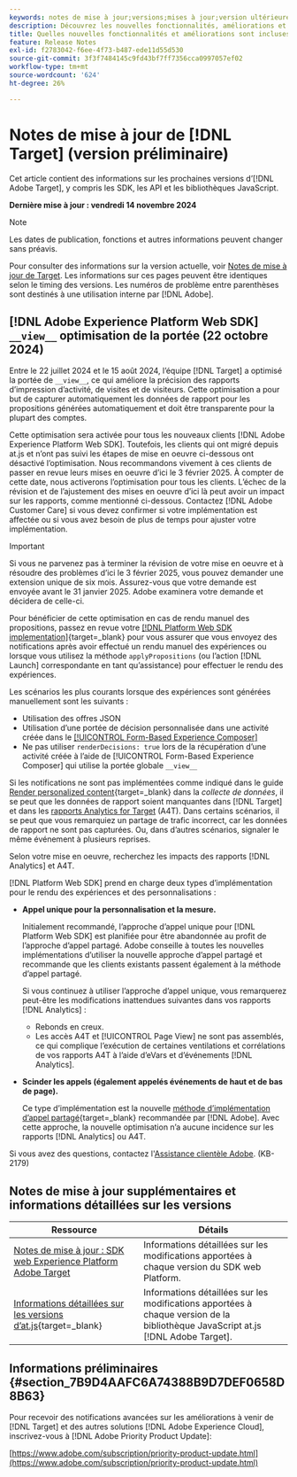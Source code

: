 ```yaml
---
keywords: notes de mise à jour;versions;mises à jour;version ultérieure;améliorations;nouvelles fonctionnalités;correctifs;mises à jour;version préliminaire;accès anticipé
description: Découvrez les nouvelles fonctionnalités, améliorations et correctifs de la prochaine version dʼ [!DNL Adobe Target], notamment les SDK, les API et les bibliothèques JavaScript.
title: Quelles nouvelles fonctionnalités et améliorations sont incluses dans la prochaine version de [!DNL Target] ?
feature: Release Notes
exl-id: f2783042-f6ee-4f73-b487-ede11d55d530
source-git-commit: 3f3f7484145c9fd43bf7ff7356cca0997057ef02
workflow-type: tm+mt
source-wordcount: '624'
ht-degree: 26%

---
```


# Notes de mise à jour de [!DNL Target] (version préliminaire)

Cet article contient des informations sur les prochaines versions d’[!DNL Adobe Target], y compris les SDK, les API et les bibliothèques JavaScript.

**Dernière mise à jour : vendredi 14 novembre 2024**

>[!NOTE]
>
>Les dates de publication, fonctions et autres informations peuvent changer sans préavis.
>
>Pour consulter des informations sur la version actuelle, voir [Notes de mise à jour de Target](release-notes.md). Les informations sur ces pages peuvent être identiques selon le timing des versions. Les numéros de problème entre parenthèses sont destinés à une utilisation interne par [!DNL Adobe].

## [!DNL Adobe Experience Platform Web SDK] `__view__` optimisation de la portée (22 octobre 2024)

Entre le 22 juillet 2024 et le 15 août 2024, l’équipe [!DNL Target] a optimisé la portée de `__view__`, ce qui améliore la précision des rapports d’impression d’activité, de visites et de visiteurs. Cette optimisation a pour but de capturer automatiquement les données de rapport pour les propositions générées automatiquement et doit être transparente pour la plupart des comptes.

Cette optimisation sera activée pour tous les nouveaux clients [!DNL Adobe Experience Platform Web SDK]. Toutefois, les clients qui ont migré depuis at.js et n’ont pas suivi les étapes de mise en oeuvre ci-dessous ont désactivé l’optimisation. Nous recommandons vivement à ces clients de passer en revue leurs mises en oeuvre d’ici le 3 février 2025. À compter de cette date, nous activerons l’optimisation pour tous les clients. L’échec de la révision et de l’ajustement des mises en oeuvre d’ici là peut avoir un impact sur les rapports, comme mentionné ci-dessous. Contactez [!DNL Adobe Customer Care] si vous devez confirmer si votre implémentation est affectée ou si vous avez besoin de plus de temps pour ajuster votre implémentation.

>[!IMPORTANT]
>
>Si vous ne parvenez pas à terminer la révision de votre mise en oeuvre et à résoudre des problèmes d’ici le 3 février 2025, vous pouvez demander une extension unique de six mois. Assurez-vous que votre demande est envoyée avant le 31 janvier 2025. Adobe examinera votre demande et décidera de celle-ci.

Pour bénéficier de cette optimisation en cas de rendu manuel des propositions, passez en revue votre [[!DNL Platform Web SDK implementation]](https://experienceleague.adobe.com/en/docs/target-dev/developer/client-side/aep-web-sdk){target=_blank} pour vous assurer que vous envoyez des notifications après avoir effectué un rendu manuel des expériences ou lorsque vous utilisez la méthode `applyPropositions` (ou l’action [!DNL Launch] correspondante en tant qu’assistance) pour effectuer le rendu des expériences.

Les scénarios les plus courants lorsque des expériences sont générées manuellement sont les suivants :

* Utilisation des offres JSON
* Utilisation d’une portée de décision personnalisée dans une activité créée dans le [[!UICONTROL Form-Based Experience Composer]](/help/main/c-experiences/form-experience-composer.md)
* Ne pas utiliser `renderDecisions: true` lors de la récupération d’une activité créée à l’aide de [!UICONTROL Form-Based Experience Composer] qui utilise la portée globale `__view__`

Si les notifications ne sont pas implémentées comme indiqué dans le guide [Render personalized content](https://experienceleague.adobe.com/en/docs/experience-platform/web-sdk/personalization/rendering-personalization-content){target=_blank} dans la *collecte de données*, il se peut que les données de rapport soient manquantes dans [!DNL Target] et dans les [rapports Analytics for Target](/help/main/c-integrating-target-with-mac/a4t/a4t.md) (A4T). Dans certains scénarios, il se peut que vous remarquiez un partage de trafic incorrect, car les données de rapport ne sont pas capturées. Ou, dans d’autres scénarios, signaler le même événement à plusieurs reprises.

Selon votre mise en oeuvre, recherchez les impacts des rapports [!DNL Analytics] et A4T.

[!DNL Platform Web SDK] prend en charge deux types d’implémentation pour le rendu des expériences et des personnalisations :

* **Appel unique pour la personnalisation et la mesure.**

  Initialement recommandé, l’approche d’appel unique pour [!DNL Platform Web SDK] est planifiée pour être abandonnée au profit de l’approche d’appel partagé. Adobe conseille à toutes les nouvelles implémentations d’utiliser la nouvelle approche d’appel partagé et recommande que les clients existants passent également à la méthode d’appel partagé.

  Si vous continuez à utiliser l’approche d’appel unique, vous remarquerez peut-être les modifications inattendues suivantes dans vos rapports [!DNL Analytics] :

   * Rebonds en creux.
   * Les accès A4T et [!UICONTROL Page View] ne sont pas assemblés, ce qui complique l’exécution de certaines ventilations et corrélations de vos rapports A4T à l’aide d’eVars et d’événements [!DNL Analytics].

* **Scinder les appels (également appelés événements de haut et de bas de page).**

  Ce type d’implémentation est la nouvelle [méthode d’implémentation d’appel partagé](https://experienceleague.adobe.com/en/docs/experience-platform/web-sdk/use-cases/top-bottom-page-events){target=_blank} recommandée par [!DNL Adobe]. Avec cette approche, la nouvelle optimisation n’a aucune incidence sur les rapports [!DNL Analytics] ou A4T.

Si vous avez des questions, contactez l&#39;[Assistance clientèle Adobe](/help/main/cmp-resources-and-contact-information.md##reference_ACA3391A00EF467B87930A450050077C). (KB-2179)

<!-- 
## [!DNL Target Standard/Premium] 24.10.2 (October 21, 2024)

This release contains the following fixes:

* Fixed an issue that prevented [!UICONTROL Recommendations] activities from loading in [!UICONTROL Compose] and [!UICONTROL Browse] modes. (TGT-50709)
* Fixed an issue with the new [[!DNL Google Chrome] [!UICONTROL Visual Editing Helper] extension](/help/main/c-experiences/c-visual-experience-composer/r-troubleshoot-composer/visual-editing-helper-extension.md) that caused a redirect from the [!UICONTROL Visual Experience Composer] (VEC) to the [!UICONTROL Activities Library] after clicking Cancel. Before this fix, customers needed to refresh the [!UICONTROL Activities Library] before being able to create new activities. (TGT-49980)-->

## Notes de mise à jour supplémentaires et informations détaillées sur les versions

| Ressource | Détails |
|--- |--- |
| [Notes de mise à jour : SDK web Experience Platform Adobe Target](https://experienceleague.adobe.com/docs/experience-platform/edge/release-notes.html?lang=fr) | Informations détaillées sur les modifications apportées à chaque version du SDK web Platform. |
| [Informations détaillées sur les versions d’at.js](https://experienceleague.adobe.com/docs/target-dev/developer/client-side/at-js-implementation/target-atjs-versions.html?lang=fr){target=_blank} | Informations détaillées sur les modifications apportées à chaque version de la bibliothèque JavaScript at.js [!DNL Adobe Target]. |

## Informations préliminaires {#section_7B9D4AAFC6A74388B9D7DEF0658D8B63}

Pour recevoir des notifications avancées sur les améliorations à venir de [!DNL Target] et des autres solutions [!DNL Adobe Experience Cloud], inscrivez-vous à [!DNL Adobe Priority Product Update]:

[https://www.adobe.com/subscription/priority-product-update.html](https://www.adobe.com/subscription/priority-product-update.html)
